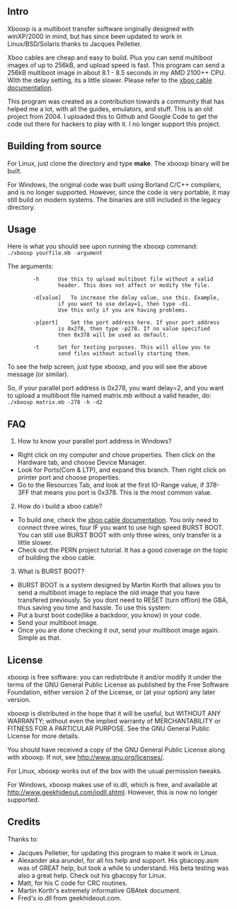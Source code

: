 ## Intro

Xbooxp is a multiboot transfer software originally designed with winXP/2000 in mind, but has since been updated to work in Linux/BSD/Solaris thanks to Jacques Pelletier.

Xboo cables are cheap and easy to build. Plus you can send multiboot images of up to 256kB, and upload speed is fast. This program can send a 256kB multiboot image in about 8.1 - 8.5 seconds in my AMD 2100++ CPU. With the delay setting, its a little slower. Please refer to the [xboo cable documentation](https://github.com/vishnu350/xbooxp/blob/master/xboo_cable_info.txt).

This program was created as a contribution towards a community that has helped me a lot, with all the guides, emulators, and stuff. This is an old project from 2004. I uploaded this to Github and Google Code to get the code out there for hackers to play with it. I no longer support this project.


## Building from source

For Linux, just clone the directory and type **make**. The xbooxp binary will be built.

For Windows, the original code was built using Borland C/C++ compilers, and is no longer supported. However, since the code is very portable, it may still build on modern systems. The binaries are still included in the legacy directory.


## Usage

Here is what you should see upon running the xbooxp command:<br>
`./xbooxp yourfile.mb -argument`

The arguments:

			-h		Use this to upload multiboot file without a valid
					header. This does not affect or modify the file.

			-d[value]	To increase the delay value, use this. Example,
					if you want to use delay=1, then type -d1.
					Use this only if you are having problems.

			-p[port]	Set the port address here. If your port address
					is 0x278, then type -p278. If no value specified
					then 0x378 will be used as default.

			-t		Set for testing purposes. This will allow you to 
					send files without actually starting them.


To see the help screen, just type xbooxp, and you will see the above message (or similar).

So, if your parallel port address is 0x278, you want delay=2, and you want to upload a multiboot file named matrix.mb without a valid header, do:<br>
`./xbooxp matrix.mb -278 -h -d2`


## FAQ

1. How to know your parallel port address in Windows?
 - Right click on my computer and chose properties. Then click on the Hardware tab, and choose Device Manager.
 - Look for Ports(Com & LTP), and expand this branch. Then right click on printer port and choose properties.
 - Go to the Resources Tab, and look at the first IO-Range value, if 378-3FF that means you port is 0x378. This is the most common value.

2. How do i build a xboo cable?
 - To build one, check the [xboo cable documentation](https://github.com/vishnu350/xbooxp/blob/master/xboo_cable_info.txt). You only need to connect three wires, four IF you want to use high speed BURST BOOT. You can still use BURST BOOT with only three wires, only transfer is a little slower.
 - Check out the PERN project tutorial. It has a good coverage on the topic of building the xboo cable.

3. What is BURST BOOT?
 - BURST BOOT is a system designed by Martin Korth that allows you to send a multiboot image to replace the old image that you have transfered previously. So you dont need to RESET (turn off/on) the GBA, thus saving you time and hassle. To use this system:
  - Put a burst boot code(like a backdoor, you know) in your code.
  - Send your multiboot image.
  - Once you are done checking it out, send your multiboot image again. Simple as that.


## License

xbooxp is free software: you can redistribute it and/or modify it under the terms of the GNU General Public License as published by the Free Software Foundation, either version 2 of the License, or (at your option) any later version.

xbooxp is distributed in the hope that it will be useful, but WITHOUT ANY WARRANTY; without even the implied warranty of MERCHANTABILITY or FITNESS FOR A PARTICULAR PURPOSE. See the GNU General Public License for more details.

You should have received a copy of the GNU General Public License along with xbooxp.  If not, see <http://www.gnu.org/licenses/>.

For Linux, xbooxp works out of the box with the usual permission tweaks.

For Windows, xbooxp makes use of io.dll, which is free, and available at http://www.geekhideout.com/iodll.shtml. However, this is now no longer supported.


## Credits

Thanks to:
- Jacques Pelletier, for updating this program to make it work in Linux.
- Alexander aka arundel, for all his help and support. His gbacopy.asm was of GREAT help, but took a while to understand. His beta testing was also a great help. Check out his gbacopy for Linux.
- Matt, for his C code for CRC routines.
- Martin Korth's extremely informative GBAtek document.
- Fred's io.dll from geekhideout.com.
